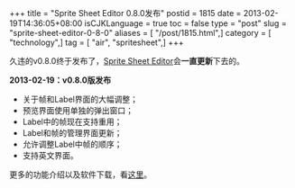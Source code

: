 +++
title = "Sprite Sheet Editor 0.8.0发布"
postid = 1815
date = 2013-02-19T14:36:05+08:00
isCJKLanguage = true
toc = false
type = "post"
slug = "sprite-sheet-editor-0-8-0"
aliases = [ "/post/1815.html",]
category = [ "technology",]
tag = [ "air", "spritesheet",]
+++


久违的v0.8.0终于发布了，[Sprite Sheet
Editor](https://blog.zengrong.net/spritesheeteditor/)会**一直更新**下去的。

**2013-02-19：v0.8.0版发布**

-   关于帧和Label界面的大幅调整；
-   预览界面使用单独的弹出窗口；
-   Label中的帧现在支持重用；
-   Label和帧的管理界面更新；
-   允许调整Label中帧的顺序；
-   支持英文界面。

更多的功能介绍以及软件下载，看[这里](https://blog.zengrong.net/spritesheeteditor/)。

